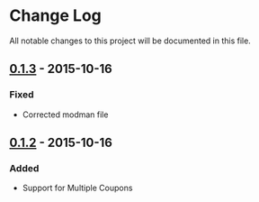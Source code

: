 # Change Log
All notable changes to this project will be documented in this file.

## [0.1.3] - 2015-10-16
### Fixed
- Corrected modman file

## [0.1.2] - 2015-10-16
### Added
- Support for Multiple Coupons

[0.1.3]: https://gitlab.gspt.net/Cheetah/magento-storefront-scheduling/compare/0.1.2...0.1.3
[0.1.2]: https://gitlab.gspt.net/Cheetah/magento-storefront-scheduling/tree/0.1.2
